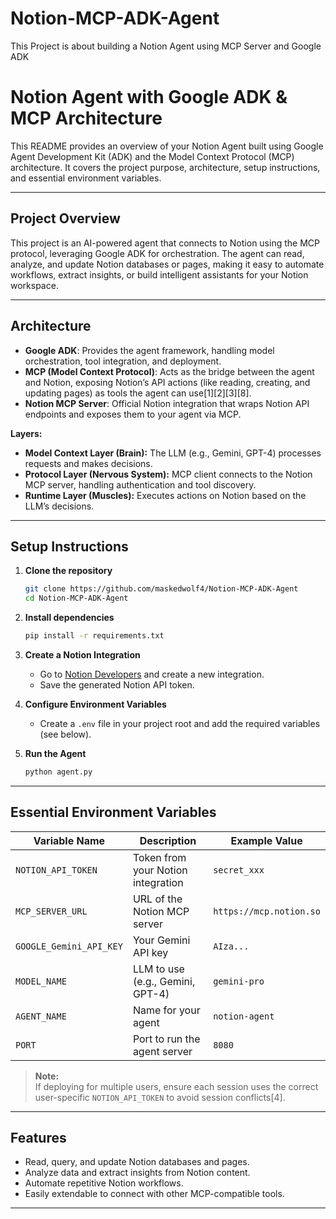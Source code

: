 # Notion-MCP-ADK-Agent
This Project is about building a Notion Agent using MCP Server and Google ADK 

# Notion Agent with Google ADK & MCP Architecture

This README provides an overview of your Notion Agent built using Google Agent Development Kit (ADK) and the Model Context Protocol (MCP) architecture. It covers the project purpose, architecture, setup instructions, and essential environment variables.

---

## **Project Overview**

This project is an AI-powered agent that connects to Notion using the MCP protocol, leveraging Google ADK for orchestration. 
The agent can read, analyze, and update Notion databases or pages, making it easy to automate workflows, extract insights, or build intelligent assistants for your Notion workspace.

---

## **Architecture**

- **Google ADK**: Provides the agent framework, handling model orchestration, tool integration, and deployment.
- **MCP (Model Context Protocol)**: Acts as the bridge between the agent and Notion, exposing Notion’s API actions (like reading, creating, and updating pages) as tools the agent can use[1][2][3][8].
- **Notion MCP Server**: Official Notion integration that wraps Notion API endpoints and exposes them to your agent via MCP.

**Layers:**
- **Model Context Layer (Brain):** The LLM (e.g., Gemini, GPT-4) processes requests and makes decisions.
- **Protocol Layer (Nervous System):** MCP client connects to the Notion MCP server, handling authentication and tool discovery.
- **Runtime Layer (Muscles):** Executes actions on Notion based on the LLM’s decisions.

---

## **Setup Instructions**

1. **Clone the repository**
   ```bash
   git clone https://github.com/maskedwolf4/Notion-MCP-ADK-Agent
   cd Notion-MCP-ADK-Agent
   ```

2. **Install dependencies**
   ```bash
   pip install -r requirements.txt
   ```

3. **Create a Notion Integration**
   - Go to [Notion Developers](https://www.notion.so/my-integrations) and create a new integration.
   - Save the generated Notion API token.

4. **Configure Environment Variables**
   - Create a `.env` file in your project root and add the required variables (see below).

5. **Run the Agent**
   ```bash
   python agent.py
   ```

---

## **Essential Environment Variables**

| Variable Name         | Description                                         | Example Value           |
|---------------------- |-----------------------------------------------------|------------------------|
| `NOTION_API_TOKEN`    | Token from your Notion integration                  | `secret_xxx`           |
| `MCP_SERVER_URL`      | URL of the Notion MCP server                        | `https://mcp.notion.so`|
| `GOOGLE_Gemini_API_KEY`  | Your Gemini API key                             | `AIza...`              |
| `MODEL_NAME`          | LLM to use (e.g., Gemini, GPT-4)                    | `gemini-pro`           |
| `AGENT_NAME`          | Name for your agent                                 | `notion-agent`         |
| `PORT`                | Port to run the agent server                        | `8080`                 |

> **Note:**  
> If deploying for multiple users, ensure each session uses the correct user-specific `NOTION_API_TOKEN` to avoid session conflicts[4].

---

## **Features**

- Read, query, and update Notion databases and pages.
- Analyze data and extract insights from Notion content.
- Automate repetitive Notion workflows.
- Easily extendable to connect with other MCP-compatible tools.

---

